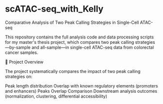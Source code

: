 # scATAC-seq_with_Kelly
Comparative Analysis of Two Peak Calling Strategies in Single-Cell ATAC-seq

This repository contains the full analysis code and data processing scripts for my master's thesis project, which compares two peak calling strategies—by-sample and all-sample—in single-cell ATAC-seq data from colorectal cancer samples.

🧪 Project Overview

The project systematically compares the impact of two peak calling strategies on:

Peak length distribution
Overlap with known regulatory elements (promoters and enhancers)
Peaks Overlap Comparison
Downstream analysis outcomes (normalization, clustering, differential accessibility)
